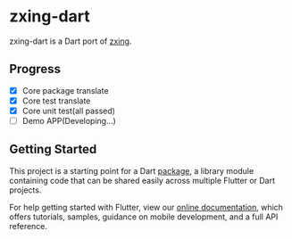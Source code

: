 # zxing-dart

zxing-dart is a Dart port of [zxing](https://github.com/zxing/zxing).


## Progress

- [x] Core package translate
- [x] Core test translate
- [x] Core unit test(all passed)
- [ ] Demo APP(Developing...)

## Getting Started

This project is a starting point for a Dart
[package](https://flutter.dev/developing-packages/),
a library module containing code that can be shared easily across
multiple Flutter or Dart projects.

For help getting started with Flutter, view our 
[online documentation](https://flutter.dev/docs), which offers tutorials, 
samples, guidance on mobile development, and a full API reference.
